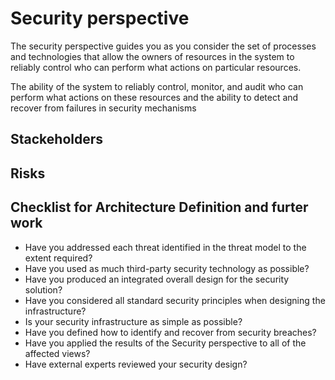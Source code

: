 # Security perspective 

The security perspective guides you as you consider the set of processes and technologies that allow the owners of resources in the system to reliably control who can perform what actions on particular resources.

The ability of the system to reliably control, monitor, and audit who can perform what actions on these resources and the ability to detect and recover from failures in security mechanisms

## Stackeholders 

## Risks 

## Checklist for Architecture Definition and furter work 
- Have you addressed each threat identified in the threat model to the extent required?
- Have you used as much third-party security technology as possible?
- Have you produced an integrated overall design for the security solution?
- Have you considered all standard security principles when designing the infrastructure?
- Is your security infrastructure as simple as possible?
- Have you defined how to identify and recover from security breaches?
- Have you applied the results of the Security perspective to all of the affected views?
- Have external experts reviewed your security design?

